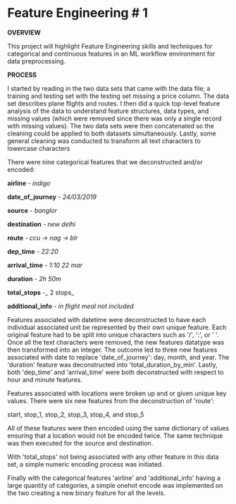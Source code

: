 # Feature Engineering # 1
**OVERVIEW**

This project will highlight Feature Engineering skills and techniques for categorical and continuous features in an ML workflow environment for data preprocessing.

**PROCESS**

I started by reading in the two data sets that came with the data file; a training and testing set with the testing set missing a price column. The data set describes plane flights and routes. I then did a quick top-level feature analysis of the data to understand feature structures, data types, and missing values (which were removed since there was only a single record with missing values). The two data sets were then concatenated so the cleaning could be applied to both datasets simultaneously. Lastly, some general cleaning was conducted to transform all text characters to lowercase characters

There were nine categorical features that we deconstructed and/or encoded:

**airline** - _indigo_

**date_of_journey** - _24/03/2019_

**source** - _banglor_

**destination** - _new delhi_

**route** - _ccu -> nag -> blr_

**dep_time** - _22:20_

**arrival_time** - _1:10 22 mar_

**duration** - _2h 50m_

**total_stops** -_ 2 stops_

**additional_info** - _in flight meal not included_

Features associated with datetime were deconstructed to have each individual associated unit be represented by their own unique feature. Each original feature had to be split into unique characters such as '/', ':', or ' '. Once all the text characters were removed, the new features datatype was then transformed into an integer. The outcome led to three new features associated with date to replace 'date_of_journey': day, month, and year. The 'duration' feature was deconstructed into 'total_duration_by_min'. Lastly, both 'dep_time' and 'arrival_time' were both deconstructed with respect to hour and minute features.


Features associated with locations were broken up and or given unique key values. There were six new features from the deconstruction of 'route': 

start, stop_1, stop_2, stop_3, stop_4, and stop_5

All of these features were then encoded using the same dictionary of values ensuring that a location would not be encoded twice. The same technique was then executed for the source and destination.

With 'total_stops' not being associated with any other feature in this data set, a simple numeric encoding process was initiated.

Finally with the categorical features 'airline' and 'additional_info' having a large quantity of categories, a simple onehot encode was implemented on the two creating a new binary feature for all the levels.
